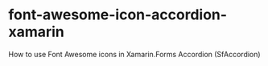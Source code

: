 # font-awesome-icon-accordion-xamarin
How to use Font Awesome icons in Xamarin.Forms Accordion (SfAccordion)
